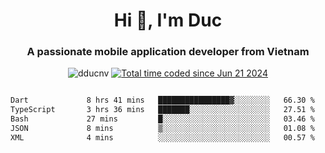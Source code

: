 <h1 align="center">
  Hi 👋, I'm  Duc</h1>
<h3 align="center">A passionate mobile application developer from Vietnam</h3>  
  
<p align="center"> <img src="https://komarev.com/ghpvc/?username=dducnv&label=Profile%20views&color=0e75b6&style=flat" alt="dducnv" /> 
<a href="https://wakatime.com/@4d2a2cd9-1bcb-4dd1-84a4-dce128a35137"><img src="https://wakatime.com/badge/user/4d2a2cd9-1bcb-4dd1-84a4-dce128a35137.svg" alt="Total time coded since Jun 21 2024" /></a>
</p>  

<div style="width: 100vw; overflow-x: auto; flex:center">
  <!--START_SECTION:waka-->

```txt
Dart             8 hrs 41 mins   ████████████████▓░░░░░░░░   66.30 %
TypeScript       3 hrs 36 mins   ███████░░░░░░░░░░░░░░░░░░   27.51 %
Bash             27 mins         █░░░░░░░░░░░░░░░░░░░░░░░░   03.46 %
JSON             8 mins          ▒░░░░░░░░░░░░░░░░░░░░░░░░   01.08 %
XML              4 mins          ░░░░░░░░░░░░░░░░░░░░░░░░░   00.57 %
```

<!--END_SECTION:waka-->
</div>




  
